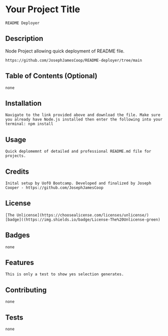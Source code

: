 
# Your Project Title

    README Deployer
    
## Description 
    
Node Project allowing quick deployment of README file.
    
    https://github.com/JosephJamesCoop/README-deployer/tree/main
    
    
## Table of Contents (Optional)
    
    none
    
    
## Installation
    
    Navigate to the link provided above and download the file. Make sure you already have Node.js installed then enter the following into your terminal: npm install
    
    
    
## Usage 
    
    Quick deplomemnt of detailed and professional README.md file for projects.
    
    
## Credits
    
    Inital setup by UofO Bootcamp. Developed and finalized by Joseph Cooper - https://github.com/JosephJamesCoop
    
    
## License
    
    [The Unlicense](https://choosealicense.com/licenses/unlicense/)
    [badge]((https://img.shields.io/badge/License-The%20Unlicense-green)
    
## Badges
    
    none
    
    
## Features
    
    This is only a test to show yes selection generates.
    
    
## Contributing
    
    none
    
    
## Tests
    
    none
    
        